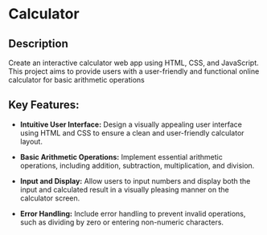 # Calculator

## Description 
Create an interactive calculator web app using HTML, CSS, and JavaScript. This project aims to provide users with a user-friendly and functional online calculator for basic arithmetic operations

## Key Features:
- **Intuitive User Interface:** Design a visually appealing user interface using HTML and CSS to ensure a clean and user-friendly calculator layout.

- **Basic Arithmetic Operations:** Implement essential arithmetic operations, including addition, subtraction, multiplication, and division.

- **Input and Display:** Allow users to input numbers and display both the input and calculated result in a visually pleasing manner on the calculator screen.

- **Error Handling:** Include error handling to prevent invalid operations, such as dividing by zero or entering non-numeric characters.
